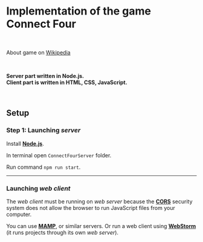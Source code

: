 # Implementation of the game Connect Four

<br>

About game on [Wikipedia](https://en.wikipedia.org/wiki/Connect_Four)

<br>

**Server part written in Node.js.**<br>
**Client part is written in HTML, CSS, JavaScript.**

<br>

## Setup

### Step 1: Launching *server*

Install [**Node.js**](https://nodejs.org/en/).

In terminal open `ConnectFourServer` folder.

Run command `npm run start`.

---

### Launching *web client*

The *web client* must be running on *web server* because the [**CORS**](https://developer.mozilla.org/en-US/docs/Web/HTTP/CORS) security system does not allow the browser to run JavaScript files from your computer.

You can use [**MAMP**](https://www.mamp.info/en), or similar servers. Or run a web client using [**WebStorm**](https://www.jetbrains.com/webstorm/) (it runs projects through its own *web server*).


